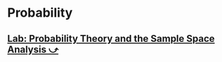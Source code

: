 # Probability

## <a href="https://nbviewer.org/github/recohut/notebook/blob/master/_notebooks/2022-01-21-probability.ipynb" target="_blank">Lab: Probability Theory and the Sample Space Analysis ⤻</a>
